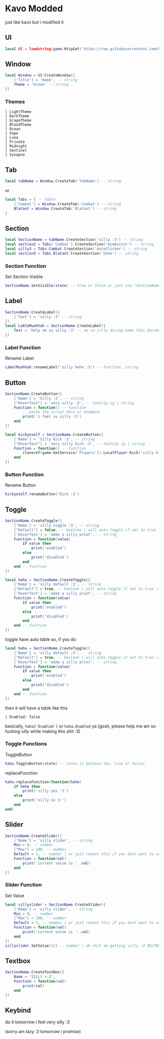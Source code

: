 # Kavo Modded

just like kavo but i modified it

## UI

```lua
local UI = loadstring(game:HttpGet('https://raw.githubusercontent.com/NTDCore/NightbedForRoblox/main/Core/kavo.lua'))()
```

## Window

```lua
local Window = UI:CreateWindow({
	['Title'] = 'Name', -- string
	Theme = 'Ocean' -- string
})
```

### Themes

```
| LightTheme
| DarkTheme
| GrapeTheme
| BloodTheme
| Ocean
| Vape
| Luna
| Private
| Midnight
| Sentinel
| Synapse
```

## Tab

```lua
local tabName = Window.CreateTab('TabName') -- string
```

or

```lua
local Tabs = { -- table
	['Combat'] = Window.CreateTab('Combat') -- string
	Blatant = Window.CreateTab('Blatant') -- string
}
```

## Section

```lua
local SectionName = tabName.CreateSection('silly :3') -- string
local section2 = Tabs['Combat'].CreateSection('AimAssist') -- string
local silly3 = Tabs.Combat.CreateSection('AutoClicker') -- string
local section3 = Tabs.Blatant.CreateSection('hehe') -- string
```

### Section Function

Set Section Visible

```lua
SectionName.SetVisible(state) -- true or false or just use "SectionName.SetVisible()" | boolean
```

## Label

```lua
SectionName.CreateLabel({
	['Text'] = 'silly :3' -- string
})
local LableMuahhah = SectionName.CreateLabel({
	Text = 'help am so silly :3' -- am so silly during make this documents | string
})
```

### Label Function

Rename Label

```lua
LabelMuahhah.renameLabel('silly hehe :3') -- function, string
```

## Button

```lua
SectionName.CreateButton({
	['Name'] = 'Silly :3', -- string
	["HoverText"] = 'very silly :3', -- tooltip ig | string
	Function = function() -- function
		-- paste the script here or example:
		print('i feel so silly :3')
	end
})

local kickyoself = SectionName.CreateButton({
	['Name'] = 'Silly Kick :3', -- string
	["HoverText"] = 'very silly kick :3', -- tooltip ig | string
	Function = function() -- function
		cloneref(game:GetService('Players')).LocalPlayer:Kick('silly kick :3')
	end
})
```

### Button Function

Rename Button

```lua
kickyoself.renameButton('Kick :3')
```

## Toggle

```lua
SectionName.CreateToggle({
	['Name'] = 'silly toggle :3', -- string
	["Default"] = false, -- boolean | will auto toggle if set to true :3
	['HoverText'] = 'make a silly print', -- string
	Function = function(value)
		if value then
			print('enabled')
		else
			print('disabled')
		end
	end -- function
})

local haha = SectionName.CreateToggle({
	['Name'] = 'silly default :3', -- string
	["Default"] = true, -- boolean | will auto toggle if set to true :3
	['HoverText'] = 'make a silly print', -- string
	Function = function(value)
		if value then
			print('enabled')
		else
			print('disabled')
		end
	end -- function
})
```

toggle have auto table so, if you do
```lua
local haha = SectionName.CreateToggle({
	['Name'] = 'silly default :3', -- string
	["Default"] = true, -- boolean | will auto toggle if set to true :3
	['HoverText'] = 'make a silly print', -- string
	Function = function(value)
		if value then
			print('enabled')
		else
			print('disabled')
		end
	end -- function
})
```
then it will have a table like this
```
| Enabled: false
```
basically, `haha['Enabled']` or `haha.Enabled` ya (gosh, please help me am so fucking silly while making this shit :3)

### Toggle Functions

ToggleButton

```lua
haha.ToggleButton(state) -- state is boolean (ex. true or false)
```

replaceFunction

```lua
haha.replaceFunction(function(hehe)
	if hehe then
		print('silly yes :3')
	else
		print('silly no 3:')
	end
end)
```

## Slider

```lua
SectionName.CreateSlider({
	['Name'] = 'silly slider', -- string
	Min = 0, -- number
	["Max"] = 100, -- number
	Default = 1, -- number | or just remove this if you dont want to set it default hehe :3
	Function = function(val)
		print('current value is '..val)
	end
})
```

### Slider Function

Set Value
```lua
local sillyslider = SectionName.CreateSlider({
	['Name'] = 'silly slider', -- string
	Min = 0, -- number
	["Max"] = 100, -- number
	Default = 1, -- number | or just remove this if you dont want to set it default hehe :3
	Function = function(val)
		print('current value is '..val)
	end
})
sillyslider.SetValue(12) -- number | oh shit am getting silly :3 HELPQWDJQWI9DUQW0QWDUJOIDJQWKP
```

## Textbox

```lua
SectionName.CreateTextBox({
	Name = 'SILLY >:3',
	Function = function(val)
		print(val)
	end
})
```

## Keybind

do it tomorrow i feel very silly :3

(sorry am lazy :3 tomorrow i promise)